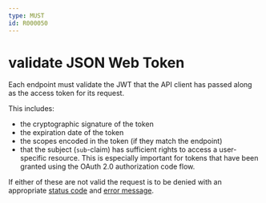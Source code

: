 ```yaml
---
type: MUST
id: R000050
---
```


# validate JSON Web Token

Each endpoint must validate the JWT that the API client has passed along as the access token for its request.

This includes:

- the cryptographic signature of the token
- the expiration date of the token
- the scopes encoded in the token (if they match the endpoint)
- that the subject (`sub`-claim) has sufficient rights to access a user-specific resource. This is especially important for tokens that have been granted using the OAuth 2.0 authorization code flow.

If either of these are not valid the request is to be denied with an appropriate [status code](../../010_HTTP/030_Status-codes/000_index.md) and [error message](../../040_Errors/010_Error-handling/000_index.md).
